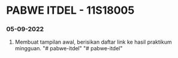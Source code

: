 # PABWE ITDEL - 11S18005

### 05-09-2022
1. Membuat tampilan awal, berisikan daftar link ke hasil praktikum mingguan.
"# pabwe-itdel" 
"# pabwe-itdel" 
